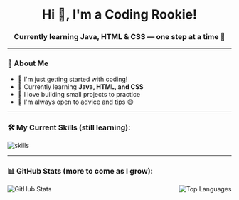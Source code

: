 <h1 align="center">Hi 👋, I'm a Coding Rookie!</h1>
<h3 align="center">Currently learning Java, HTML & CSS — one step at a time 🚀</h3>

---

### 🧠 About Me

- 🧩 I'm just getting started with coding!
- 🌱 Currently learning **Java, HTML, and CSS**
- 🔧 I love building small projects to practice
- 💬 I'm always open to advice and tips 😄

---

### 🛠️ My Current Skills (still learning):

<p align="left">
  <img src="https://skillicons.dev/icons?i=java,html,css" alt="skills" />
</p>

---

### 📊 GitHub Stats (more to come as I grow):

<p>
  <img align="left" src="https://github-readme-stats.vercel.app/api?username=HiorCraft&show_icons=true&theme=tokyonight" alt="GitHub Stats" />
</p>

<p>
  <img align="right" src="https://github-readme-stats.vercel.app/api/top-langs/?username=HiorCraft&layout=compact&theme=tokyonight" alt="Top Languages" />
</p>
